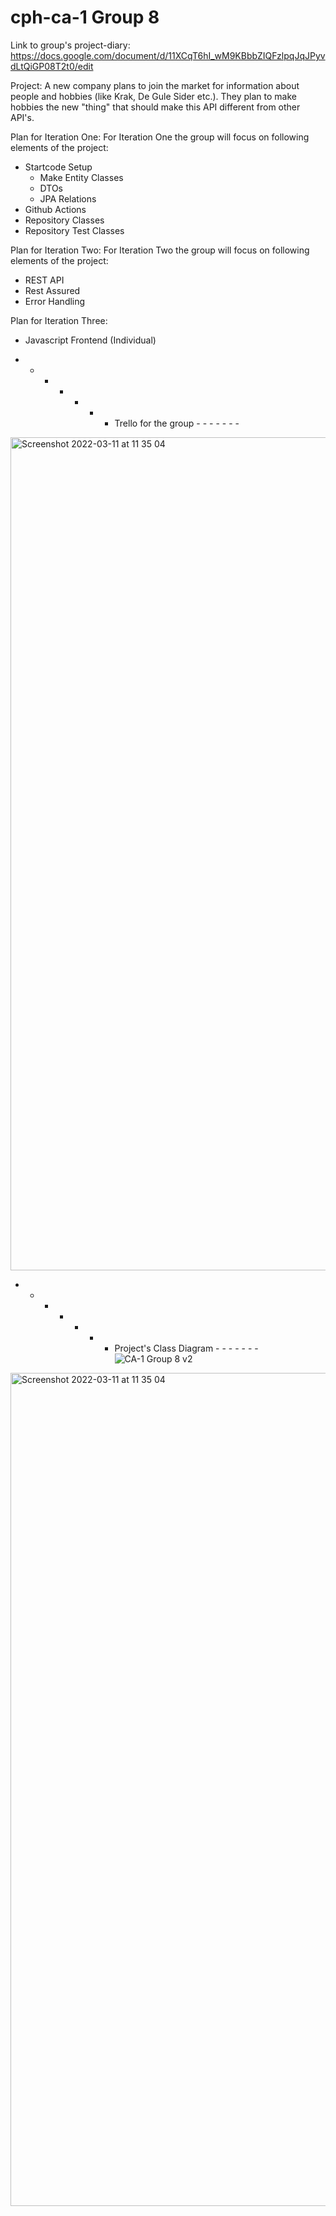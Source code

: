 # cph-ca-1 Group 8
Link to group's project-diary: https://docs.google.com/document/d/11XCqT6hI_wM9KBbbZIQFzlpqJqJPyvdLtQiGP08T2t0/edit

Project:
A new company plans to join the market for information about people and hobbies (like Krak, De Gule Sider etc.). They plan to make hobbies the new "thing" that should make this API different from other API's.


Plan for Iteration One:
For Iteration One the group will focus on following elements of the project:
- Startcode Setup
  - Make Entity Classes
  - DTOs
  - JPA Relations
- Github Actions
- Repository Classes
- Repository Test Classes

Plan for Iteration Two:
For Iteration Two the group will focus on following elements of the project:
- REST API
- Rest Assured
- Error Handling


Plan for Iteration Three:
- Javascript Frontend (Individual)


- - - - - - - Trello for the group - - - - - - -

<img width="1333" alt="Screenshot 2022-03-11 at 11 35 04" src="https://user-images.githubusercontent.com/78692409/157850984-8df65079-b950-4bd0-8571-2928d5c7715a.png">


- - - - - - - Project's Class Diagram - - - - - - -
![CA-1 Group 8 v2](https://user-images.githubusercontent.com/78692409/157851158-9481fc4d-5348-4e9b-bbd7-4317829d64b5.png)

<img width="1333" alt="Screenshot 2022-03-11 at 11 35 04" src="https://user-images.githubusercontent.com/78692409/157850984-8df65079-b950-4bd0-8571-2928d5c7715a.png">
